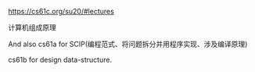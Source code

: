 https://cs61c.org/su20/#lectures

计算机组成原理

And also cs61a for  SCIP(编程范式、将问题拆分并用程序实现、涉及编译原理)

cs61b for design data-structure.